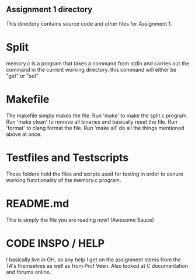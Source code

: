 ## Assignment 1 directory
This directory contains source code and other files for Assignment 1.

# Split
memory.c is a program that takes a command from stdin and carries out the command
in the current working directory. this command will either be "get" or "set".

# Makefile
The makefile simply makes the file. Run 'make' to make the split.c program. Run 'make clean' to
remove all binaries and basically reset the file. Run 'format' to clang format the file. Run
'make all' do all the things mentioned above at once.

# Testfiles and Testscripts
These folders hold the files and scripts used for testing in order to esnure working
functionality of the memory.c program.

# README.md
This is simply the file you are reading now! (Awesome Sauce) 

# CODE INSPO / HELP
I basically live in OH, so any help I get on the assignment stems from the TA's
themselves as well as from Prof Veen. Also looked at C documentation and forums online.
